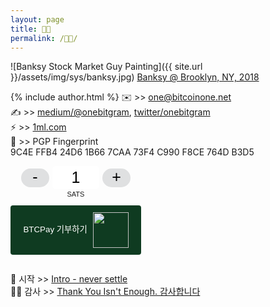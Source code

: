 ```yaml
---
layout: page
title: 👨🏻
permalink: /👨🏻/
---
```


![Banksy Stock Market Guy Painting]({{ site.url }}/assets/img/sys/banksy.jpg)
[Banksy @ Brooklyn, NY, 2018](https://www.banksy.co.uk/)

{% include author.html %}
✉️ >> <one@bitcoinone.net><br>
✍️ >> [medium/@onebitgram](http://medium.com/@onebitgram), [twitter/onebitgram](http://twitter.com/onebitgram)<br>
⚡️ >> [1ml.com](https://1ml.com/node/0246344c2ff83905bf5b9847f50385f85834df595faedb3983bb97112dd6b8c52d)<br>
🔑 >> PGP Fingerprint<br>
9C4E FFB4 24D6 1B66 7CAA  73F4 C990 F8CE 764D B3D5

<style> .btcpay-form { display: inline-flex; align-items: center; justify-content: center; } .btcpay-form--inline { flex-direction: row; } .btcpay-form--block { flex-direction: column; } .btcpay-form--inline .submit { margin-left: 15px; } .btcpay-form--block select { margin-bottom: 10px; } .btcpay-form .btcpay-custom-container{ text-align: center; }.btcpay-custom { display: flex; align-items: center; justify-content: center; } .btcpay-form .plus-minus { cursor:pointer; font-size:25px; line-height: 25px; background: #DFE0E1; height: 30px; width: 45px; border:none; border-radius: 60px; margin: auto 5px; display: inline-flex; justify-content: center; } .btcpay-form select { -moz-appearance: none; -webkit-appearance: none; appearance: none; color: currentColor; background: transparent; border:1px solid transparent; display: block; padding: 1px; margin-left: auto; margin-right: auto; font-size: 11px; cursor: pointer; } .btcpay-form select:hover { border-color: #ccc; } .btcpay-form option { color: #000; background: rgba(0,0,0,.1); } .btcpay-input-price { -moz-appearance: textfield; border: none; box-shadow: none; text-align: center; font-size: 25px; margin: auto; border-radius: 5px; line-height: 35px; background: #fff; }.btcpay-input-price::-webkit-outer-spin-button, .btcpay-input-price::-webkit-inner-spin-button { -webkit-appearance: none; margin: 0; } </style>
<form method="POST" action="http://zceokiyohwd55mscvo2zj4eskoaxthfpg7oetgs3i3oh6oqu5kofbaqd.onion/api/v1/invoices" class="btcpay-form btcpay-form--block">
  <input type="hidden" name="storeId" value="9hhMSFmm2ApKZMkAtupjnAL4r3mwMhQPLwqXMopdGJ9n" />
  <div class="btcpay-custom-container">
    <div class="btcpay-custom">
      <button class="plus-minus" type="button" onclick="handlePlusMinus(event);return false" data-type="-" data-step="1" data-min="1" data-max="20">-</button>
      <input class="btcpay-input-price" type="number" name="price" min="1" max="20" step="1" value="1" data-price="1" style="width:3em;" oninput="handlePriceInput(event);return false" />
      <button class="plus-minus" type="button" onclick="handlePlusMinus(event);return false" data-type="+" data-step="1" data-min="1" data-max="20">+</button>
    </div>
    <select name="currency">
      <option value="SATS" selected>SATS</option>
      <option value="USD">USD</option>
      <option value="GBP">GBP</option>
      <option value="EUR">EUR</option>
      <option value="BTC">BTC</option>
    </select>
  </div>
<button type="submit" class="submit" name="submit" style="min-width:209px;min-height:57px;border-radius:4px;border-style:none;background-color:#0f3b21;" title="Pay with BTCPay Server, a Self-Hosted Bitcoin Payment Processor"><span style="color:#fff">BTCPay 기부하기</span>
<img src="http://zceokiyohwd55mscvo2zj4eskoaxthfpg7oetgs3i3oh6oqu5kofbaqd.onion/img/logo.svg" style="height:57px;display:inline-block;padding:5% 0 5% 5px;vertical-align:middle;">
</button></form>
<script>
    function handlePlusMinus(event) {
        event.preventDefault();
        const root = event.target.closest('.btcpay-form');
        const el = root.querySelector('.btcpay-input-price');
        const step = parseInt(event.target.dataset.step) || 1;
        const min = parseInt(event.target.dataset.min) || 1;
        const max = parseInt(event.target.dataset.max);
        const type = event.target.dataset.type;
        const price = parseInt(el.value) || min;
        if (type === '-') {
            el.value = price - step < min ? min : price - step;
        } else if (type === '+') {
            el.value = price + step > max ? max : price + step;
        }
    }

    function handlePriceInput(event) {
        event.preventDefault();
        const root = event.target.closest('.btcpay-form');
        const price = parseInt(event.target.dataset.price);
        if (isNaN(event.target.value)) root.querySelector('.btcpay-input-price').value = price;
        const min = parseInt(event.target.getAttribute('min')) || 1;
        const max = parseInt(event.target.getAttribute('max'));
        if (event.target.value < min) {
            event.target.value = min;
        } else if (event.target.value > max) {
            event.target.value = max;
        }
    }
</script>

🏁 시작 >> [Intro - never settle](https://bitcoinone.net/etc/2021/what.html)<br>
🙇🏻‍ 감사 >> [Thank You Isn't Enough. 감사합니다](https://bitcoinone.net/etc/2021/thank-twitter.html)
